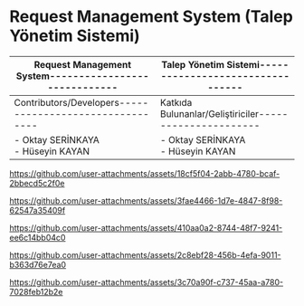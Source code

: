 # Request Management System (Talep Yönetim Sistemi)

| Request Management System----------------------------- | Talep Yönetim Sistemi--------------------------------- |
|--------------------------------------------------------|--------------------------------------------------------|
| Contributors/Developers--------------------------------| Katkıda Bulunanlar/Geliştiriciler----------------------|
| - Oktay SERİNKAYA<br>- Hüseyin KAYAN                   | - Oktay SERİNKAYA<br>- Hüseyin KAYAN                   |

https://github.com/user-attachments/assets/18cf5f04-2abb-4780-bcaf-2bbecd5c2f0e

https://github.com/user-attachments/assets/3fae4466-1d7e-4847-8f98-62547a35409f

https://github.com/user-attachments/assets/410aa0a2-8744-48f7-9241-ee6c14bb04c0

https://github.com/user-attachments/assets/2c8ebf28-456b-4efa-9011-b363d76e7ea0

https://github.com/user-attachments/assets/3c70a90f-c737-45aa-a780-7028feb12b2e
